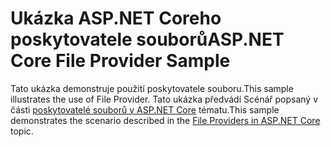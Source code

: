 # <a name="aspnet-core-file-provider-sample"></a><span data-ttu-id="fe7af-101">Ukázka ASP.NET Coreho poskytovatele souborů</span><span class="sxs-lookup"><span data-stu-id="fe7af-101">ASP.NET Core File Provider Sample</span></span>

<span data-ttu-id="fe7af-102">Tato ukázka demonstruje použití poskytovatele souboru.</span><span class="sxs-lookup"><span data-stu-id="fe7af-102">This sample illustrates the use of File Provider.</span></span> <span data-ttu-id="fe7af-103">Tato ukázka předvádí Scénář popsaný v části [poskytovatelé souborů v ASP.NET Core](https://docs.microsoft.com/aspnet/core/fundamentals/file-providers) tématu.</span><span class="sxs-lookup"><span data-stu-id="fe7af-103">This sample demonstrates the scenario described in the [File Providers in ASP.NET Core](https://docs.microsoft.com/aspnet/core/fundamentals/file-providers) topic.</span></span>
